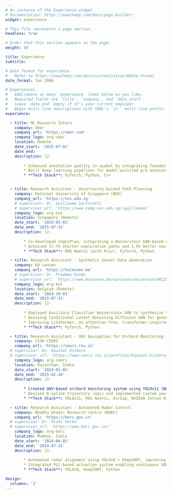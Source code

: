 ```yaml
---
# An instance of the Experience widget.
# Documentation: https://wowchemy.com/docs/page-builder/
widget: experience

# This file represents a page section.
headless: true

# Order that this section appears on the page.
weight: 40

title: Experience
subtitle:

# Date format for experience
#   Refer to https://wowchemy.com/docs/customization/#date-format
date_format: Jan 2006

# Experiences.
#   Add/remove as many `experience` items below as you like.
#   Required fields are `title`, `company`, and `date_start`.
#   Leave `date_end` empty if it's your current employer.
#   Begin multi-line descriptions with YAML's `|2-` multi-line prefix.
experience:

  - title: ML Research Intern
    company: Uber
    company_url: 'https://uber.com'
    company_logo: org-uber
    location: Remote
    date_start: '2025-07-01'
    date_end: 
    description: |2-
    
        * Enhanced annotation quality in uLabel by integrating foundation models for image (RGB/IR) auto-labelling, cutting manual labelling time significantly
        * Built deep learning pipelines for model-assisted pre-annotation, speeding up data curation in autonomy workflows
        * **Tech Stack**: PyTorch, Python, C++


  - title: Research Assistant - Uncertainty-Guided Path Planning
    company: National University of Singapore (NUS)
    company_url: 'https://nus.edu.sg'
    # supervisor: Dr. Guillaume Sartoretti
    # supervisor_url: 'https://www.comp.nus.edu.sg/~guillaume/'
    company_logo: org-nus
    location: Singapore (Remote)
    date_start: '2025-03-01'
    date_end: '2025-07-31'
    description: |2-
    
        * Co-developed CogniPlan, integrating a Wasserstein GAN-based conditional inpainting model and graph attention network for uncertainty-aware navigation
        * Achieved 17.7% shorter exploration paths and 3.9% better navigation efficiency across 100+ maps
        * **Tech Stack**: ROS Noetic (with Rviz), PyTorch, Python

  - title: Research Assistant - Synthetic Sensor Data Generation
    company: KU Leuven
    company_url: 'https://kuleuven.be'
    # supervisor: Dr. Pradeep Kundu
    # supervisor_url: 'https://www.kuleuven.be/wieiswie/en/person/00135940'
    company_logo: org-kul
    location: Belgium (Remote)
    date_start: '2024-10-01'
    date_end: '2025-07-31'
    description: |2-
    
        * Employed Auxiliary Classifier Wasserstein GAN to synthesize time-series sensor data across multiple fault classes
        * Devising Conditional Latent Denoising Diffusion GAN for generating CWT-based time-frequency images
        * Improving LiteFormer, an attention-free, transformer-inspired classifier for fault classification
        * **Tech Stack**: PyTorch, Python

  - title: Research Assistant - UAV Navigation for Orchard Monitoring
    company: CSIR-CEERI
    company_url: 'https://ceeri.res.in'
  # supervisor: Dr. Kaushal Kishore
  # supervisor_url: 'https://www.ceeri.res.in/profiles/kaushal-kishore/'
    company_logo: org-ceeri
    location: Rajasthan, India
    date_start: '2024-01-01'
    date_end: '2025-02-28'
    description: |2-
    
        * Created UAV-based orchard monitoring system using YOLOv11 (Box mAP50: 95.5%, Mask mAP50: 96.5%)
        * Devised B-spline trajectory logic and implemented custom yaw-roll controller, ensuring minimal drift under mild wind
        * **Tech Stack**: YOLOv11, ROS Noetic, AirSim, NVIDIA Jetson Orin NX

  - title: Research Assistant - Automated Radar Control
    company: Bhabha Atomic Research Centre (BARC)
    company_url: 'https://barc.gov.in'
  # supervisor: Dr. Rishi Verma
  # supervisor_url: 'https://www.barc.gov.in/'
    company_logo: org-barc
    location: Mumbai, India
    date_start: '2024-06-01'
    date_end: '2024-07-31'
    description: |2-
    
        * Automated radar alignment using YOLOv8 + DeepSORT, improving tracking recall to 91% and speed by 13%
        * Integrated PLC-based actuation system enabling continuous UAV lock-in
        * **Tech Stack**: YOLOv8, DeepSORT, Python

design:
  columns: '2'
---
```

